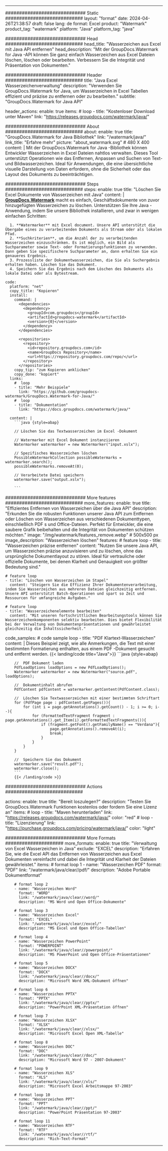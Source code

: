 
---
############################# Static ############################
layout: "format"
date:  2024-04-26T21:38:57
draft: false
lang: de
format: Excel
product: "Watermark"
product_tag: "watermark"
platform: "Java"
platform_tag: "java"

############################# Head ############################
head_title: "Wasserzeichen aus Excel mit Java API entfernen"
head_description: "Mit der GroupDocs.Watermark for Java -API können Sie ganz einfach Wasserzeichen aus Excel Dateien löschen, löschen oder bearbeiten. Verbessern Sie die Integrität und Präsentation von Dokumenten."

############################# Header ############################
title: "Java Excel Wasserzeichenverwaltung" 
description: "Verwenden Sie GroupDocs.Watermark for Java, um Wasserzeichen in Excel Tabellen effizient und präzise zu entfernen oder zu bearbeiten."
subtitle: "GroupDocs.Watermark for Java API" 

header_actions:
  enable: true
  items:
    #  loop
    - title: "Kostenloser Download unter Maven"
      link: "https://releases.groupdocs.com/watermark/java/"
      
############################# About ############################
about:
    enable: true
    title: "GroupDocs.Watermark for Java Bibliothek"
    link: "/watermark/java/"
    link_title: "Erfahre mehr"
    picture: "about_watermark.svg" # 480 X 400
    content: |
       Mit der GroupDocs.Watermark for Java -Bibliothek können Entwickler Wasserzeichen in Excel Dateien nahtlos verwalten. Dieses Tool unterstützt Operationen wie das Entfernen, Anpassen und Suchen von Text- und Bildwasserzeichen. Ideal für Anwendungen, die eine übersichtliche visuelle Darstellung von Daten erfordern, ohne die Sicherheit oder das Layout des Dokuments zu beeinträchtigen.

############################# Steps ############################
steps:
    enable: true
    title: "Löschen Sie Excel Dokumente von Wasserzeichen mit Java"
    content: |
      **[GroupDocs.Watermark](https://products.groupdocs.com/watermark/java/)** macht es einfach, Geschäftsdokumente von zuvor hinzugefügten Wasserzeichen zu löschen. Unterstützen Sie Ihre Java -Anwendung, indem Sie unsere Bibliothek installieren, und zwar in wenigen einfachen Schritten:
      
      1. **Watermarker** mit Excel document. Unsere API unterstützt die Übergabe eines zu verarbeitenden Dokuments als Stream oder als lokalen Pfad.
      2. **Suchkriterien**, um die Anzahl der zu verarbeitenden Wasserzeichen einzuschränken. Es ist möglich, ein Bild als Suchparameter sowie Text- oder Formatierungsfunktionen zu verwenden. Dann geben Sie spezifischere Suchparameter an, dann erhalten Sie ein genaueres Ergebnis.
      3. Prozessliste der Dokumentwasserzeichen, die Sie als Suchergebnis erhalten haben. Löschen Sie das Dokument.
      4. Speichern Sie das Ergebnis nach dem Löschen des Dokuments als lokale Datei oder als Bytestream.
   
    code:
      platform: "net"
      copy_title: "Kopieren"
      install:
        command: |
          <dependencies>
            <dependency>
              <groupId>com.groupdocs</groupId>
              <artifactId>groupdocs-watermark</artifactId>
              <version>{0}</version>
            </dependency>
          </dependencies>

          <repositories>
            <repository>
              <id>repository.groupdocs.com</id>
              <name>GroupDocs Repository</name>
              <url>https://repository.groupdocs.com/repo/</url>
            </repository>
          </repositories>
        copy_tip: "zum Kopieren anklicken"
        copy_done: "kopiert"
      links:
        #  loop
        - title: "Mehr Beispiele"
          link: "https://github.com/groupdocs-watermark/GroupDocs.Watermark-for-Java/"
        #  loop
        - title: "Dokumentation"
          link: "https://docs.groupdocs.com/watermark/java/"
          
      content: |
        ```java {style=abap}

        // Löschen Sie das Textwasserzeichen im Excel -Dokument

        // Watermarker mit Excel Dokument instanziieren
        Watermarker watermarker = new Watermarker("input.xslx");
        
        // Spezifisches Wasserzeichen löschen
        PossibleWatermarkCollection possibleWatermarks = watermarker.search();
        possibleWatermarks.removeAt(0);

        // Verarbeitete Datei speichern
        watermarker.save("output.xslx");
        
        ```    
        
############################# More features ############################
more_features:
  enable: true
  title: "Effizientes Entfernen von Wasserzeichen über die Java API"
  description: "Erkunden Sie die robusten Funktionen unserer Java API zum Entfernen oder Löschen von Wasserzeichen aus verschiedenen Dokumenttypen, einschließlich PDF s und Office-Dateien. Perfekt für Entwickler, die eine saubere Grafik beibehalten und die Integrität von Dokumenten schützen möchten."
  image: "/img/watermark/features_remove.webp" # 500x500 px
  image_description: "Wasserzeichen löschen"
  features:
    # feature loop
    - title: "Wasserzeichen präzise entfernen"
      content: "Nutzen Sie unsere Java API, um Wasserzeichen präzise anzuvisieren und zu löschen, ohne das ursprüngliche Dokumentlayout zu stören. Ideal für vertrauliche oder offizielle Dokumente, bei denen Klarheit und Genauigkeit von größter Bedeutung sind."

    # feature loop
    - title: "Löschen von Wasserzeichen im Stapel"
      content: "Steigern Sie die Effizienz Ihrer Dokumentenverarbeitung, indem Sie Wasserzeichen aus mehreren Dateien gleichzeitig entfernen. Unsere API unterstützt Batch-Operationen und spart so Zeit und Ressourcen für umfangreiche Aufgaben."

    # feature loop
    - title: "Wasserzeichenelemente bearbeiten"
      content: "Mit unseren fortschrittlichen Bearbeitungstools können Sie Wasserzeichenkomponenten selektiv bearbeiten. Dies bietet Flexibilität bei der Verwaltung von Dokumentenpräsentationen und gewährleistet gleichzeitig die Inhaltssicherheit."
      
  code_samples:
    # code sample loop
    - title: "PDF Klartext-Wasserzeichen"
      content: |
        Dieses Beispiel zeigt, wie alle Anmerkungen, die Text mit einer bestimmten Formatierung enthalten, aus einem PDF -Dokument gesucht und entfernt werden.
        {{< landing/code title="Java">}}
        ```java {style=abap}
        
        //  PDF Dokument laden
        PdfLoadOptions loadOptions = new PdfLoadOptions();
        Watermarker watermarker = new Watermarker("source.pdf", loadOptions);

        //  Dokumentinhalt abrufen
        PdfContent pdfContent = watermarker.getContent(PdfContent.class);

        //  Löschen Sie Textwasserzeichen mit einer bestimmten Schriftart
        for (PdfPage page : pdfContent.getPages()){
            for (int i = page.getAnnotations().getCount() - 1; i >= 0; i--){
                for (FormattedTextFragment fragment : page.getAnnotations().get_Item(i).getFormattedTextFragments()){
                    if (fragment.getFont().getFamilyName() == "Verdana"){
                        page.getAnnotations().removeAt(i);
                        break;
                    }
                }
            }
        }

        //  Speichern Sie das Dokument
        watermarker.save("result.pdf");
        watermarker.close();
        ```
        {{< /landing/code >}}


############################# Actions ############################

actions:
  enable: true
  title: "Bereit loszulegen?"
  description: "Testen Sie GroupDocs.Watermark Funktionen kostenlos oder fordern Sie eine Lizenz an"
  items:
    #  loop
    - title: "Maven herunterladen"
      link: "https://releases.groupdocs.com/watermark/java/"
      color: "red"
        #  loop
    - title: "Lizenzierung"
      link: "https://purchase.groupdocs.com/pricing/watermark/java/"
      color: "light"


############################# More Formats #####################
more_formats:
    enable: true
    title: "Verwaltung von Excel Wasserzeichen in Java"
    exclude: "EXCEL"
    description: "Erfahren Sie, wie die Excel API das Entfernen von Wasserzeichen aus Excel Dokumenten vereinfacht und dabei die Integrität und Klarheit der Dateien gewährleistet."
    items: 
        # format loop 1
        - name: "Wasserzeichen PDF"
          format: "PDF"
          link: "/watermark/java/clear//pdf/"
          description: "Adobe Portable Dokumentformat"

        # format loop 2
        - name: "Wasserzeichen Word"
          format: "WORD"
          link: "/watermark/java/clear//word/"
          description: "MS Word und Open Office-Dokumente"
          
        # format loop 3
        - name: "Wasserzeichen Excel"
          format: "EXCEL"
          link: "/watermark/java/clear//excel/"
          description: "MS Excel und Open Office-Tabellen"

        # format loop 4
        - name: "Wasserzeichen PowerPoint"
          format: "POWERPOINT"
          link: "/watermark/java/clear//powerpoint/"
          description: "MS PowerPoint und Open Office-Präsentationen"

        # format loop 5
        - name: "Wasserzeichen DOCX"
          format: "DOCX"
          link: "/watermark/java/clear//docx/"
          description: "Microsoft Word XML-Dokument öffnen"
          
        # format loop 6
        - name: "Wasserzeichen PPTX"
          format: "PPTX"
          link: "/watermark/java/clear//pptx/"
          description: "PowerPoint XML-Präsentation öffnen"
          
        # format loop 7
        - name: "Wasserzeichen XLSX"
          format: "XLSX"
          link: "/watermark/java/clear//xlsx/"
          description: "Microsoft Excel Open XML-Tabelle"

        # format loop 8
        - name: "Wasserzeichen DOC"
          format: "DOC"
          link: "/watermark/java/clear//doc/"
          description: "Microsoft Word 97 - 2007-Dokument"

        # format loop 9
        - name: "Wasserzeichen XLS"
          format: "XLS"
          link: "/watermark/java/clear//xls/"
          description: "Microsoft Excel Arbeitsmappe 97-2003"

        # format loop 10
        - name: "Wasserzeichen PPT"
          format: "PPT"
          link: "/watermark/java/clear//ppt/"
          description: "PowerPoint Präsentation 97-2003"

        # format loop 11
        - name: "Wasserzeichen RTF"
          format: "RTF"
          link: "/watermark/java/clear//rtf/"
          description: "Rich-Text-Format"

---